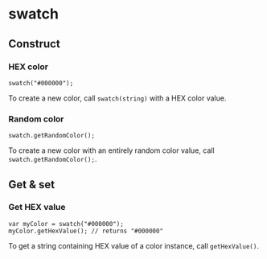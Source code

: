 # swatch

## Construct

### HEX color
```
swatch("#000000");
```

To create a new color, call `swatch(string)` with a HEX color value.

### Random color
```
swatch.getRandomColor();
```

To create a new color with an entirely random color value, call `swatch.getRandomColor();`.

## Get & set

### Get HEX value
```
var myColor = swatch("#000000");
myColor.getHexValue(); // returns "#000000"
```

To get a string containing HEX value of a color instance, call `getHexValue()`.